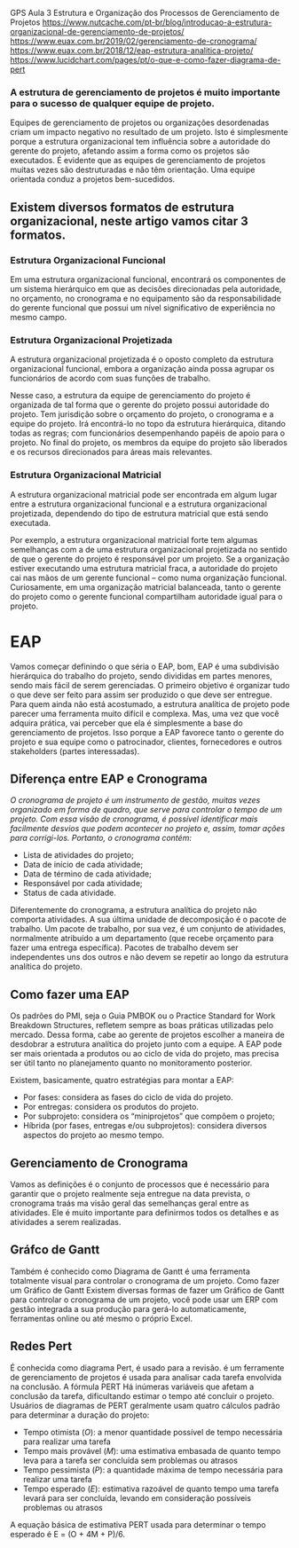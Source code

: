 GPS
Aula 3 Estrutura e Organização dos Processos de Gerenciamento de Projetos
https://www.nutcache.com/pt-br/blog/introducao-a-estrutura-organizacional-de-gerenciamento-de-projetos/
https://www.euax.com.br/2019/02/gerenciamento-de-cronograma/
https://www.euax.com.br/2018/12/eap-estrutura-analitica-projeto/
https://www.lucidchart.com/pages/pt/o-que-e-como-fazer-diagrama-de-pert

### A estrutura de gerenciamento de projetos é muito importante para o sucesso de qualquer equipe de projeto.

Equipes de gerenciamento de projetos ou organizações desordenadas criam um impacto negativo no resultado de um projeto. 
Isto é simplesmente porque a estrutura organizacional tem influência sobre a autoridade do gerente do projeto, afetando assim a forma como os projetos são executados.
É evidente que as equipes de gerenciamento de projetos muitas vezes são destruturadas e não têm orientação. Uma equipe orientada conduz a projetos bem-sucedidos.

## Existem diversos formatos de estrutura organizacional, neste artigo vamos citar 3 formatos.

### Estrutura Organizacional Funcional
Em uma estrutura organizacional funcional, encontrará os componentes de um sistema hierárquico em que as decisões direcionadas pela autoridade, no orçamento, no cronograma e no equipamento são da responsabilidade do gerente funcional que possui um nível significativo de experiência no mesmo campo.

### Estrutura Organizacional Projetizada
A estrutura organizacional projetizada é o oposto completo da estrutura organizacional funcional, embora a organização ainda possa agrupar os funcionários de acordo com suas funções de trabalho.

Nesse caso, a estrutura da equipe de gerenciamento do projeto é organizada de tal forma que o gerente do projeto possui autoridade do projeto. Tem jurisdição sobre o orçamento do projeto, o cronograma e a equipe do projeto. Irá encontrá-lo no topo da estrutura hierárquica, ditando todas as regras; com funcionários desempenhando papéis de apoio para o projeto. No final do projeto, os membros da equipe do projeto são liberados e os recursos direcionados para áreas mais relevantes.

### Estrutura Organizacional Matricial
A estrutura organizacional matricial pode ser encontrada em algum lugar entre a estrutura organizacional funcional e a estrutura organizacional projetizada, dependendo do tipo de estrutura matricial que está sendo executada.

Por exemplo, a estrutura organizacional matricial forte tem algumas semelhanças com a de uma estrutura organizacional projetizada no sentido de que o gerente do projeto é responsável por um projeto. Se a organização estiver executando uma estrutura matricial fraca, a autoridade do projeto cai nas mãos de um gerente funcional – como numa organização funcional. Curiosamente, em uma organização matricial balanceada, tanto o gerente do projeto como o gerente funcional compartilham autoridade igual para o projeto.

# EAP
Vamos começar definindo o que séria o EAP, bom, EAP é uma subdivisão hierárquica do trabalho do projeto, sendo divididas em partes menores, sendo mais fácil de serem gerenciadas. O primeiro objetivo é organizar tudo o que deve ser feito para assim ser produzido o que deve ser entregue.
Para quem ainda não está acostumado, a estrutura analítica de projeto pode parecer uma ferramenta muito difícil e complexa. Mas, uma vez que você adquira prática, vai perceber que ela é simplesmente a base do gerenciamento de projetos. Isso porque a EAP favorece tanto o gerente do projeto e sua equipe como o patrocinador, clientes, fornecedores e outros stakeholders (partes interessadas).

## Diferença entre EAP e Cronograma

_O cronograma de projeto é um instrumento de gestão, muitas vezes organizado em forma de quadro, que serve para controlar o tempo de um projeto. Com essa visão de cronograma, é possível identificar mais facilmente desvios que podem acontecer no projeto e, assim, tomar ações para corrigi-los. Portanto, o cronograma contém:_

- Lista de atividades do projeto;
- Data de início de cada atividade;
- Data de término de cada atividade;
- Responsável por cada atividade;
- Status de cada atividade.

Diferentemente do cronograma, a estrutura analítica do projeto não comporta atividades. A sua última unidade de decomposição é o pacote de trabalho. Um pacote de trabalho, por sua vez, é um conjunto de atividades, normalmente atribuído a um departamento (que recebe orçamento para fazer uma entrega específica). Pacotes de trabalho devem ser independentes uns dos outros e não devem se repetir ao longo da estrutura analítica do projeto.

## Como fazer uma EAP

Os padrões do PMI, seja o Guia PMBOK ou o Practice Standard for Work Breakdown Structures, refletem sempre as boas práticas utilizadas pelo mercado. Dessa forma, cabe ao gerente de projetos escolher a maneira de desdobrar a estrutura analítica do projeto junto com a equipe. A EAP pode ser mais orientada a produtos ou ao ciclo de vida do projeto, mas precisa ser útil tanto no planejamento quanto no monitoramento posterior.

Existem, basicamente, quatro estratégias para montar a EAP:

- Por fases: considera as fases do ciclo de vida do projeto.
- Por entregas: considera os produtos do projeto.
- Por subprojeto: considera os “miniprojetos” que compõem o projeto;
- Híbrida (por fases, entregas e/ou subprojetos): considera diversos aspectos do projeto ao mesmo tempo.

## Gerenciamento de Cronograma

Vamos as definições é o conjunto de processos que é necessário para garantir que o projeto realmente seja entregue na data prevista, o cronograma traás ma visão geral das semelhanças geral entre as atividades.
Ele é muito importante para definirmos todos os detalhes e as atividades a serem realizadas.

## Gráfco de Gantt

Também é conhecido como Diagrama de Gantt é uma ferramenta totalmente visual para controlar o cronograma de um projeto.
Como fazer um Gráfico de Gantt
Existem diversas formas de fazer um Gráfico de Gantt para controlar o cronograma de um projeto, você pode usar um ERP com gestão integrada a sua produção para gerá-lo automaticamente, ferramentas online ou até mesmo o próprio Excel.

## Redes Pert

É conhecida como diagrama Pert, é usado para a revisão. é um ferramente de gerenciamento de projetos é usada para analisar cada tarefa envolvida na conclusão.
A fórmula PERT 
Há inúmeras variáveis que afetam a conclusão da tarefa, dificultando estimar o tempo até concluir o projeto. Usuários de diagramas de PERT geralmente usam quatro cálculos padrão para determinar a duração do projeto:

- Tempo otimista (*O*): a menor quantidade possível de tempo necessária para realizar uma tarefa
- Tempo mais provável (*M*): uma estimativa embasada de quanto tempo leva para a tarefa ser concluída sem problemas ou atrasos
- Tempo pessimista (*P*): a quantidade máxima de tempo necessária para realizar uma tarefa
- Tempo esperado (*E*): estimativa razoável de quanto tempo uma tarefa levará para ser concluída, levando em consideração possíveis problemas ou atrasos

A equação básica de estimativa PERT usada para determinar o tempo esperado é E = (O + 4M + P)/6.
